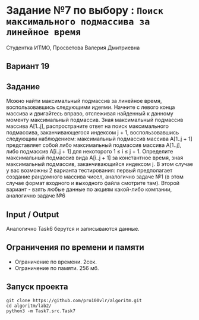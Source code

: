 # Задание №7 по выбору  : `Поиск максимального подмассива за линейное время`
Студентка ИТМО, Просветова Валерия Дмитриевна

## Вариант 19

## Задание 

Можно найти максимальный подмассив за линейное время, воспользовавшись следующими идеями. Начните с левого конца массива и двигайтесь вправо, отслеживая найденный к данному моменту максимальный подмассив. Зная максимальный подмассив массива A[1..j], распространите ответ на поиск максимального подмассива, заканчивающегося индексом j + 1, воспользовавшись следующим наблюдением: максимальный подмассив массива A[1..j + 1] представляет собой либо максимальный подмассив массива A[1..j], либо подмассив A[i..j + 1] для некоторого 1 ≤ i ≤ j + 1. Определите максимальный подмассив вида A[i..j + 1] за константное время, зная максимальный подмассив, заканчивающийся индексом j.
В этом случае у вас возможны 2 варианта тестирования: первый предполагает создание рандомного массива чисел, аналогично задаче №1 (в этом случае формат входного и выходного файла смотрите там). Второй вариант - взять любые данные по акциям какой-либо компании, аналогично задаче №6

## Input / Output 

Аналогично Task6 берутся и записываются данные.

## Ограничения по времени и памяти

- Ограничение по времени. 2сек.
- Ограничение по памяти. 256 мб.

## Запуск проекта

`git clone https://github.com/pro100vlr/algoritm.git`   
`cd algoritm/lab2/`  
`python3 -m Task7.src.Task7` 